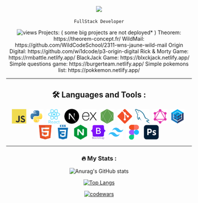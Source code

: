 <div align="center">
  <img src="https://user-images.githubusercontent.com/100387382/192137934-55f8a12d-5700-4ea6-932a-d7bf6f61681f.gif" width="1050"/>
</div>

<div align="center">
  
```
FullStack Developer
```
  
</div>

<div align="center">
  <img src="https://komarev.com/ghpvc/?username=wi1dcode&style=for-the-badge&color=blueviolet" alt="views"/>
  Projects: ( some big projects are not deployed* )
Theorem: https://theorem-concept.fr/
WildMail: https://github.com/WildCodeSchool/2311-wns-jaune-wild-mail
Origin Digital: https://github.com/wi1dcode/p3-origin-digital
Rick & Morty Game: https://rmbattle.netlify.app/
BlackJack Game: https://blxckjack.netlify.app/
Simple questions game: https://burgerteam.netlify.app/
Simple pokemons list: https://pokkemon.netlify.app/
</div>

***

<div align="center">

## :hammer_and_wrench: Languages and Tools :
<img src="https://github.com/devicons/devicon/blob/master/icons/javascript/javascript-original.svg" title="JavaScript" alt="JavaScript" width="40" height="40"/>&nbsp;
<img src="https://github.com/devicons/devicon/blob/master/icons/python/python-original.svg" title="Python" alt="Python" width="40" height="40"/>&nbsp;
<img src="https://github.com/devicons/devicon/blob/master/icons/react/react-original-wordmark.svg" title="React" alt="React" width="40" height="40"/>&nbsp;
<img src="https://github.com/devicons/devicon/blob/master/icons/nextjs/nextjs-original.svg" title="Next" alt="Next" width="40" height="40"/>&nbsp;
<img src="https://github.com/devicons/devicon/blob/master/icons/express/express-original.svg" title="Express" alt="Express" width="40" height="40"/>&nbsp;
<img src="https://github.com/devicons/devicon/blob/master/icons/nodejs/nodejs-plain.svg" title="NodeJS" alt="NodeJS" width="40" height="40"/>&nbsp;
<img src="https://github.com/devicons/devicon/blob/master/icons/git/git-plain.svg" title="Git" alt="Git" width="40" height="40"/>&nbsp;
<img src="https://github.com/devicons/devicon/blob/master/icons/mysql/mysql-original.svg" title="MySQL"  alt="MySQL" width="40" height="40"/>&nbsp;
<img src="https://github.com/devicons/devicon/blob/master/icons/graphql/graphql-plain.svg" title="GraphQL"  alt="GraphQL" width="40" height="40"/>&nbsp;
<img src="https://github.com/devicons/devicon/blob/master/icons/sequelize/sequelize-original.svg"  title="CSS3" alt="CSS" width="40" height="40"/>&nbsp;
<img src="https://github.com/devicons/devicon/blob/master/icons/html5/html5-original.svg" title="HTML5" alt="HTML" width="40" height="40"/>&nbsp;
<img src="https://github.com/devicons/devicon/blob/master/icons/css3/css3-plain-wordmark.svg"  title="CSS3" alt="CSS" width="40" height="40"/>&nbsp;
<img src="https://github.com/devicons/devicon/blob/master/icons/nginx/nginx-original.svg"  title="Nginx" alt="Nginx" width="40" height="40"/>&nbsp;
<img src="https://github.com/devicons/devicon/blob/master/icons/bootstrap/bootstrap-original-wordmark.svg"  title="CSS3" alt="CSS" width="40" height="40"/>&nbsp;
<img src="https://github.com/devicons/devicon/blob/master/icons/tailwindcss/tailwindcss-original.svg" title="CSS3" alt="CSS" width="40" height="40"/>&nbsp;
<img src="https://github.com/devicons/devicon/blob/master/icons/figma/figma-original.svg"  title="Figma" alt="Figma" width="40" height="40"/>&nbsp;
<img src="https://github.com/devicons/devicon/blob/master/icons/photoshop/photoshop-plain.svg"  title="Figma" alt="Figma" width="40" height="40"/>&nbsp;
</div>

***

<div align="center">
  
### :fire: My Stats :
  
![Anurag's GitHub stats](https://github-readme-stats.vercel.app/api?username=wi1dcode&show_icons=true&theme=radical)
  
<div>
  
[![Top Langs](https://github-readme-stats.vercel.app/api/top-langs/?username=wi1dcode&layout=compact&theme=vision-friendly-dark)](https://github.com/anuraghazra/github-readme-stats)
    
</div>

<div>

[![codewars](https://www.codewars.com/users/terriblecode/badges/micro)](https://www.codewars.com/users/terriblecode) 


</div>

</div>




